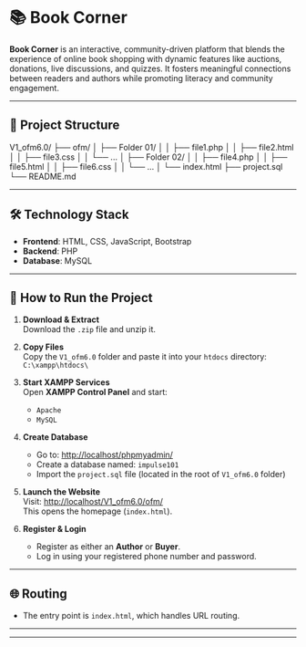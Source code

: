 # 📚 Book Corner

**Book Corner** is an interactive, community-driven platform that blends the experience of online book shopping with dynamic features like auctions, donations, live discussions, and quizzes. It fosters meaningful connections between readers and authors while promoting literacy and community engagement.

---

## 📁 Project Structure

V1_ofm6.0/
├── ofm/
│ ├── Folder 01/
│ │ ├── file1.php
│ │ ├── file2.html
│ │ ├── file3.css
│ │ └── ...
│ ├── Folder 02/
│ │ ├── file4.php
│ │ ├── file5.html
│ │ ├── file6.css
│ │ └── ...
│ └── index.html
├── project.sql
└── README.md



---

## 🛠️ Technology Stack

- **Frontend**: HTML, CSS, JavaScript, Bootstrap  
- **Backend**: PHP  
- **Database**: MySQL  

---

## 🚀 How to Run the Project

1. **Download & Extract**  
   Download the `.zip` file and unzip it.

2. **Copy Files**  
   Copy the `V1_ofm6.0` folder and paste it into your `htdocs` directory:  
   `C:\xampp\htdocs\`

3. **Start XAMPP Services**  
   Open **XAMPP Control Panel** and start:
   - `Apache`
   - `MySQL`

4. **Create Database**  
   - Go to: [http://localhost/phpmyadmin/](http://localhost/phpmyadmin/)
   - Create a database named: `impulse101`
   - Import the `project.sql` file (located in the root of `V1_ofm6.0` folder)

5. **Launch the Website**  
   Visit: [http://localhost/V1_ofm6.0/ofm/](http://localhost/V1_ofm6.0/ofm/)  
   This opens the homepage (`index.html`).

6. **Register & Login**  
   - Register as either an **Author** or **Buyer**.
   - Log in using your registered phone number and password.

---

## 🌐 Routing

- The entry point is `index.html`, which handles URL routing.

---


---
